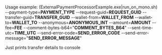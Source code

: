 ﻿Usage example:
(ExternalPaymentProcessorExample.exe|run_on_mono.sh) --payment-type=__PAYMENT_TYPE__ --request-guid=__REQUEST_GUID__ --transfer-guid=__TRANSFER_GUID__ --wallet-from=__WALLET_FROM__ --wallet-to=__WALLET_TO__ --anonymous=__ANONYMOUS_INT__ --amount=__AMOUNT__ --fee=__FEE__ --comment-bytes-b64="__COMMENT_BYTES_B64__" --sent-time-utc=__TIME_UTC__ --send-error-code=__SEND_ERROR_CODE__ --send-error-message="__SEND_ERROR_MESSAGE__"

Just prints transfer details to console